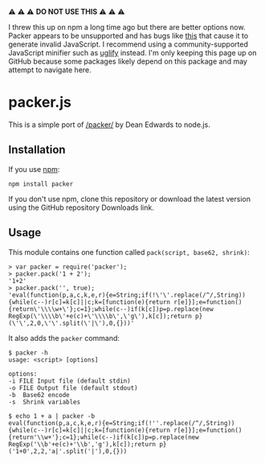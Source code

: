 :warning: :warning: :warning: **DO NOT USE THIS** :warning: :warning: :warning:

I threw this up on npm a long time ago but there are better options now. Packer appears to be unsupported and has bugs like [this](https://github.com/evanw/packer/issues/9) that cause it to generate invalid JavaScript. I recommend using a community-supported JavaScript minifier such as [uglify](https://github.com/mishoo/UglifyJS2/) instead. I'm only keeping this page up on GitHub because some packages likely depend on this package and may attempt to navigate here.

# packer.js

This is a simple port of [/packer/](http://dean.edwards.name/packer/) by Dean Edwards to node.js.

## Installation

If you use [npm](https://github.com/isaacs/npm):

    npm install packer

If you don't use npm, clone this repository or download the latest version using the GitHub repository Downloads link.

## Usage

This module contains one function called `pack(script, base62, shrink)`:

    > var packer = require('packer');
    > packer.pack('1 + 2');
    '1+2'
    > packer.pack('', true);
    'eval(function(p,a,c,k,e,r){e=String;if(!\'\'.replace(/^/,String)){while(c--)r[c]=k[c]||c;k=[function(e){return r[e]}];e=function(){return\'\\\\w+\'};c=1};while(c--)if(k[c])p=p.replace(new RegExp(\'\\\\b\'+e(c)+\'\\\\b\',\'g\'),k[c]);return p}(\'\',2,0,\'\'.split(\'|\'),0,{}))'

It also adds the `packer` command:

    $ packer -h
    usage: <script> [options]

    options:
    -i FILE	Input file (default stdin)
    -o FILE	Output file (default stdout)
    -b	Base62 encode
    -s	Shrink variables

    $ echo 1 + a | packer -b
    eval(function(p,a,c,k,e,r){e=String;if(!''.replace(/^/,String)){while(c--)r[c]=k[c]||c;k=[function(e){return r[e]}];e=function(){return'\\w+'};c=1};while(c--)if(k[c])p=p.replace(new RegExp('\\b'+e(c)+'\\b','g'),k[c]);return p}('1+0',2,2,'a|'.split('|'),0,{}))
